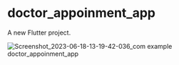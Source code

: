 # doctor_appoinment_app

A new Flutter project.

![Screenshot_2023-06-18-13-19-42-036_com example doctor_appoinment_app](https://github.com/mohiuddin13631/health_solution_app/assets/60233974/2b5c6a48-ed99-4272-a2d4-c5a3271be566)
